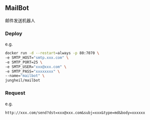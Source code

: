 ## MailBot

邮件发送机器人

### Deploy

e.g.

```bash
docker run -d --restart=always -p 80:7070 \
-e SMTP_HOST="smtp.xxx.com" \
-e SMTP_PORT=25 \
-e SMTP_USER="xxx@xxx.com" \
-e SMTP_PASS="xxxxxxxx" \
--name="mailbot" \
jungheil/mailbot
```

### Request

e.g.

```http
http://xxx.com/send?dst=xxx@xxx.com&subj=xxx&type=md&body=xxxxxx
```

